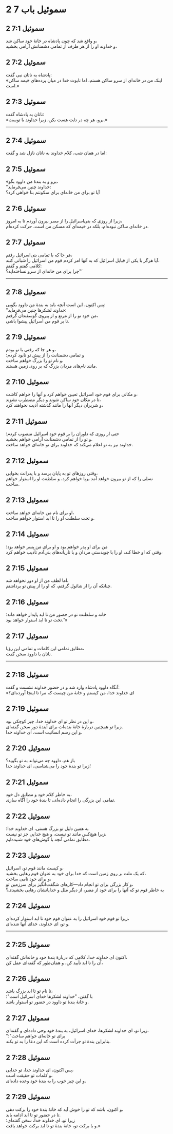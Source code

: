 # 2 سموئیل باب 7

## 2 سموئیل 7:1

و واقع شد که چون پادشاه در خانهٔ خود ساکن شد،  
و خداوند او را از هر طرف از تمامی دشمنانش آرامی بخشید،

## 2 سموئیل 7:2

پادشاه به ناتان نبی گفت:  
«اینک من در خانه‌ای از سرو ساکن هستم، اما تابوت خدا در میان پرده‌های خیمه ساکن است.»

## 2 سموئیل 7:3

ناتان به پادشاه گفت:  
«برو، هر چه در دلت هست بکن، زیرا خداوند با توست.»

---

## 2 سموئیل 7:4

اما در همان شب، کلام خداوند به ناتان نازل شد و گفت:

## 2 سموئیل 7:5

«برو و به بندهٔ من داوود بگو،  
"خداوند چنین می‌فرماید:  
آیا تو برای من خانه‌ای برای سکونتم بنا خواهی کرد؟

## 2 سموئیل 7:6

زیرا از روزی که بنی‌اسرائیل را از مصر بیرون آوردم تا به امروز،  
در خانه‌ای ساکن نبوده‌ام، بلکه در خیمه‌ای که مسکن من است، حرکت کرده‌ام.

## 2 سموئیل 7:7

هر جا که با تمامی بنی‌اسرائیل رفتم،  
آیا هرگز با یکی از قبایل اسرائیل که به آنها امر کردم قوم من اسرائیل را شبانی کنند،  
کلامی گفتم و گفتم:  
چرا برای من خانه‌ای از سرو نساخته‌اید؟"’

---

## 2 سموئیل 7:8

پس اکنون، این است آنچه باید به بندهٔ من داوود بگویی:  
"خداوند لشکرها چنین می‌فرماید:  
من خود تو را از مرتع و از پیروی گوسفندان گرفتم،  
تا بر قوم من اسرائیل پیشوا باشی.

## 2 سموئیل 7:9

و هر جا که رفتی با تو بودم،  
و تمامی دشمنانت را از پیش تو نابود کردم؛  
و نام تو را بزرگ خواهم ساخت،  
مانند نام‌های مردان بزرگ که بر روی زمین هستند.

## 2 سموئیل 7:10

و مکانی برای قوم خود اسرائیل تعیین خواهم کرد و آنها را خواهم کاشت،  
تا در مکان خود ساکن شوند و دیگر مضطرب نشوند،  
و شریران دیگر آنها را مانند گذشته اذیت نخواهند کرد،

## 2 سموئیل 7:11

حتی از روزی که داوران را بر قوم خود اسرائیل منصوب کردم؛  
و تو را از تمامی دشمنانت آرامی خواهم بخشید.  
خداوند نیز به تو اعلام می‌کند که خداوند برای تو خانه‌ای خواهد ساخت.

## 2 سموئیل 7:12

وقتی روزهای تو به پایان برسد و با پدرانت بخوابی،  
نسلی را که از تو بیرون خواهد آمد برپا خواهم کرد، و سلطنت او را استوار خواهم ساخت.

## 2 سموئیل 7:13

او برای نام من خانه‌ای خواهد ساخت،  
و تخت سلطنت او را تا ابد استوار خواهم ساخت.

## 2 سموئیل 7:14

من برای او پدر خواهم بود و او برای من پسر خواهد بود؛  
وقتی که او خطا کند، او را با چوبدستی مردان و با تازیانه‌های بنی‌آدم تأدیب خواهم کرد،

## 2 سموئیل 7:15

اما لطف من از او دور نخواهد شد،  
چنانکه آن را از شائول گرفتم، که او را از پیش تو برداشتم.

## 2 سموئیل 7:16

خانه و سلطنت تو در حضور من تا ابد پایدار خواهد ماند؛  
تخت تو تا ابد استوار خواهد بود."»

## 2 سموئیل 7:17

مطابق تمامی این کلمات و تمامی این رؤیا،  
ناتان با داوود سخن گفت.

---

## 2 سموئیل 7:18

آنگاه داوود پادشاه وارد شد و در حضور خداوند نشست و گفت:  
«ای خداوند خدا، من کیستم و خانهٔ من چیست که مرا تا اینجا آورده‌ای؟

## 2 سموئیل 7:19

و این در نظر تو ای خداوند خدا، چیز کوچکی بود،  
زیرا تو همچنین دربارهٔ خانهٔ بنده‌ات برای آیندهٔ دور سخن گفته‌ای.  
و این رسم انسانیت است، ای خداوند خدا.

## 2 سموئیل 7:20

باز هم، داوود چه می‌تواند به تو بگوید؟  
زیرا تو بندهٔ خود را می‌شناسی، ای خداوند خدا!

## 2 سموئیل 7:21

به خاطر کلام خود و مطابق دل خود،  
تمامی این بزرگی را انجام داده‌ای، تا بندهٔ خود را آگاه سازی.

## 2 سموئیل 7:22

به همین دلیل تو بزرگ هستی، ای خداوند خدا؛  
زیرا هیچ‌کس مانند تو نیست، و هیچ خدایی جز تو نیست،  
مطابق تمامی آنچه با گوش‌های خود شنیده‌ایم.

## 2 سموئیل 7:23

و کیست مانند قوم تو، اسرائیل،  
که یک ملت بر روی زمین است که خدا برای خود به عنوان قوم رهایی بخشید،  
و برای خود نامی ساخت،  
و کار بزرگی برای تو انجام داد—کارهای شگفت‌انگیز برای سرزمین تو،  
به خاطر قوم تو که آنها را برای خود از مصر، از دیگر ملل و خدایانشان رهایی بخشیدی؟

## 2 سموئیل 7:24

زیرا تو قوم خود اسرائیل را به عنوان قوم خود تا ابد استوار کرده‌ای،  
و تو، ای خداوند، خدای آنها شده‌ای.

---

## 2 سموئیل 7:25

اکنون ای خداوند خدا، کلامی که دربارهٔ بندهٔ خود و خانه‌اش گفته‌ای،  
آن را تا ابد تأیید کن، و همان‌طور که گفته‌ای عمل کن،

## 2 سموئیل 7:26

تا نام تو تا ابد بزرگ باشد،  
با گفتن، "خداوند لشکرها خدای اسرائیل است"؛  
و خانهٔ بندهٔ تو داوود در حضور تو استوار باشد.

## 2 سموئیل 7:27

زیرا تو، ای خداوند لشکرها، خدای اسرائیل، به بندهٔ خود وحی داده‌ای و گفته‌ای،  
"برای تو خانه‌ای خواهم ساخت"؛  
بنابراین بندهٔ تو جرأت کرده است که این دعا را به تو بکند.

## 2 سموئیل 7:28

پس اکنون، ای خداوند خدا، تو خدایی،  
و کلمات تو حقیقت است،  
و این چیز خوب را به بندهٔ خود وعده داده‌ای.

## 2 سموئیل 7:29

و اکنون، باشد که تو را خوش آید که خانهٔ بندهٔ خود را برکت دهی،  
تا در حضور تو تا ابد ادامه یابد.  
زیرا تو، ای خداوند خدا، سخن گفته‌ای؛  
و با برکت تو، خانهٔ بندهٔ تو تا ابد برکت خواهد یافت.»
